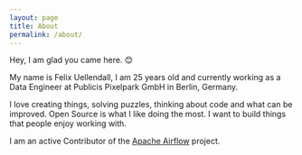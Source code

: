```yaml
---
layout: page
title: About
permalink: /about/
---
```


Hey, I am glad you came here. 😊

My name is Felix Uellendall, I am 25 years old and currently working as a Data Engineer at Publicis Pixelpark GmbH in Berlin, Germany.

I love creating things, solving puzzles, thinking about code and what can be improved. Open Source is what I like doing the most. I want to build things that people enjoy working with.

I am an active Contributor of the [Apache Airflow](https://github.com/apache/airflow) project.
